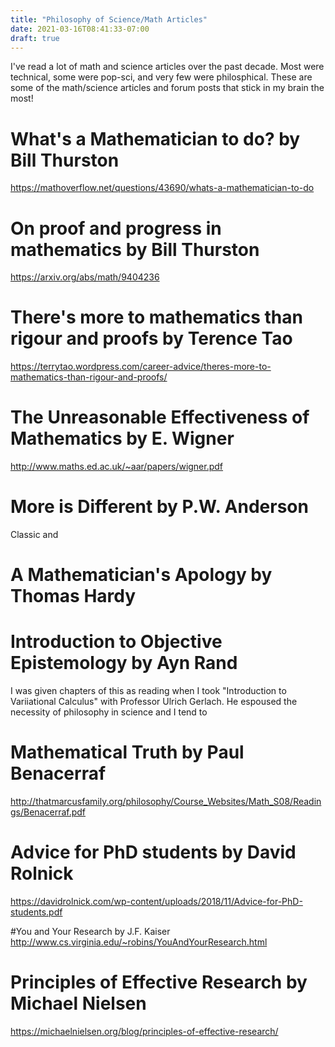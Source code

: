 ```yaml
---
title: "Philosophy of Science/Math Articles"
date: 2021-03-16T08:41:33-07:00
draft: true
---
```

I've read a lot of math and science articles over the past decade.  Most were technical, some were pop-sci, and very few were philosphical.  These are some of the math/science articles and forum posts that stick in my brain the most!

# What's a Mathematician to do? by Bill Thurston
https://mathoverflow.net/questions/43690/whats-a-mathematician-to-do
# On proof and progress in mathematics by Bill Thurston
https://arxiv.org/abs/math/9404236
# There's more to mathematics than rigour and proofs by Terence Tao
https://terrytao.wordpress.com/career-advice/theres-more-to-mathematics-than-rigour-and-proofs/
# The Unreasonable Effectiveness of Mathematics by E. Wigner
http://www.maths.ed.ac.uk/~aar/papers/wigner.pdf

# More is Different by P.W. Anderson
Classic and 

# A Mathematician's Apology by Thomas Hardy

# Introduction to Objective Epistemology by Ayn Rand 
I was given chapters of this as reading when I took "Introduction to Variiational Calculus" with Professor Ulrich Gerlach.  He espoused the necessity of philosophy in science and I tend to 

# Mathematical Truth by Paul Benacerraf
http://thatmarcusfamily.org/philosophy/Course_Websites/Math_S08/Readings/Benacerraf.pdf


# Advice for PhD students by David Rolnick
https://davidrolnick.com/wp-content/uploads/2018/11/Advice-for-PhD-students.pdf

#You and Your Research by J.F. Kaiser
http://www.cs.virginia.edu/~robins/YouAndYourResearch.html

# Principles of Effective Research by Michael Nielsen
https://michaelnielsen.org/blog/principles-of-effective-research/
